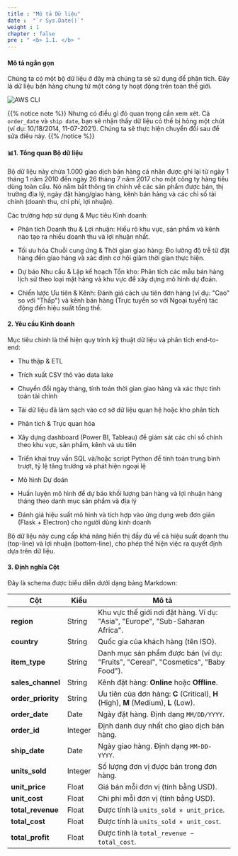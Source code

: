 ```yaml
---
title : "Mô tả Dữ liệu"
date :  "`r Sys.Date()`" 
weight : 1
chapter : false
pre : " <b> 1.1. </b> "
---
```

#### Mô tả ngắn gọn
Chúng ta có một bộ dữ liệu ở đây mà chúng ta sẽ sử dụng để phân tích. Đây là dữ liệu bán hàng chung từ một công ty hoạt động trên toàn thế giới.

![AWS CLI](/images/DataDescription.png?width=90pc)

{{% notice note %}}
Nhưng có điều gì đó quan trọng cần xem xét. Cả `order_date` và `ship date`, bạn sẽ nhận thấy dữ liệu có thể bị hỏng một chút (ví dụ: 10/18/2014, 11-07-2021). Chúng ta sẽ thực hiện chuyển đổi sau để sửa điều này.
{{% /notice %}}

#### 📊1. Tổng quan Bộ dữ liệu
Bộ dữ liệu này chứa 1.000 giao dịch bán hàng cá nhân được ghi lại từ ngày 1 tháng 1 năm 2010 đến ngày 26 tháng 7 năm 2017 cho một công ty hàng tiêu dùng toàn cầu. Nó nắm bắt thông tin chính về các sản phẩm được bán, thị trường địa lý, ngày đặt hàng/giao hàng, kênh bán hàng và các chỉ số tài chính (doanh thu, chi phí, lợi nhuận).

Các trường hợp sử dụng & Mục tiêu Kinh doanh:

- Phân tích Doanh thu & Lợi nhuận: Hiểu rõ khu vực, sản phẩm và kênh nào tạo ra nhiều doanh thu và lợi nhuận nhất.

- Tối ưu hóa Chuỗi cung ứng & Thời gian giao hàng: Đo lường độ trễ từ đặt hàng đến giao hàng và xác định cơ hội giảm thời gian thực hiện.

- Dự báo Nhu cầu & Lập kế hoạch Tồn kho: Phân tích các mẫu bán hàng lịch sử theo loại mặt hàng và khu vực để xây dựng mô hình dự đoán.

- Chiến lược Ưu tiên & Kênh: Đánh giá cách ưu tiên đơn hàng (ví dụ: "Cao" so với "Thấp") và kênh bán hàng (Trực tuyến so với Ngoại tuyến) tác động đến hiệu suất tổng thể.

#### 2. Yêu cầu Kinh doanh
Mục tiêu chính là thể hiện quy trình kỹ thuật dữ liệu và phân tích end-to-end:

- Thu thập & ETL
- Trích xuất CSV thô vào data lake
- Chuyển đổi ngày tháng, tính toán thời gian giao hàng và xác thực tính toán tài chính
- Tải dữ liệu đã làm sạch vào cơ sở dữ liệu quan hệ hoặc kho phân tích

- Phân tích & Trực quan hóa
- Xây dựng dashboard (Power BI, Tableau) để giám sát các chỉ số chính theo khu vực, sản phẩm, kênh và ưu tiên
- Triển khai truy vấn SQL và/hoặc script Python để tính toán trung bình trượt, tỷ lệ tăng trưởng và phát hiện ngoại lệ

- Mô hình Dự đoán
- Huấn luyện mô hình để dự báo khối lượng bán hàng và lợi nhuận hàng tháng theo danh mục sản phẩm và địa lý
- Đánh giá hiệu suất mô hình và tích hợp vào ứng dụng web đơn giản (Flask + Electron) cho người dùng kinh doanh

Bộ dữ liệu này cung cấp khả năng hiển thị đầy đủ về cả hiệu suất doanh thu (top-line) và lợi nhuận (bottom-line), cho phép thể hiện việc ra quyết định dựa trên dữ liệu.

#### 3. Định nghĩa Cột
Đây là schema được biểu diễn dưới dạng bảng Markdown:

| Cột                 | Kiểu    | Mô tả                                                                                  |
|---------------------|---------|----------------------------------------------------------------------------------------|
| **region**          | String  | Khu vực thế giới nơi đặt hàng. Ví dụ: "Asia", "Europe", "Sub-Saharan Africa".         |
| **country**         | String  | Quốc gia của khách hàng (tên ISO).                                                    |
| **item_type**       | String  | Danh mục sản phẩm được bán (ví dụ: "Fruits", "Cereal", "Cosmetics", "Baby Food").     |
| **sales_channel**   | String  | Kênh đặt hàng: **Online** hoặc **Offline**.                                           |
| **order_priority**  | String  | Ưu tiên của đơn hàng: **C** (Critical), **H** (High), **M** (Medium), **L** (Low).   |
| **order_date**      | Date    | Ngày đặt hàng. Định dạng `MM/DD/YYYY`.                                                |
| **order_id**        | Integer | Định danh duy nhất cho giao dịch bán hàng.                                            |
| **ship_date**       | Date    | Ngày giao hàng. Định dạng `MM-DD-YYYY`.                                               |
| **units_sold**      | Integer | Số lượng đơn vị được bán trong đơn hàng.                                              |
| **unit_price**      | Float   | Giá bán mỗi đơn vị (tính bằng USD).                                                   |
| **unit_cost**       | Float   | Chi phí mỗi đơn vị (tính bằng USD).                                                   |
| **total_revenue**   | Float   | Được tính là `units_sold × unit_price`.                                               |
| **total_cost**      | Float   | Được tính là `units_sold × unit_cost`.                                                |
| **total_profit**    | Float   | Được tính là `total_revenue − total_cost`.                                            |